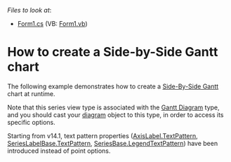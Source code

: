 <!-- default file list -->
*Files to look at*:

* [Form1.cs](./CS/Form1.cs) (VB: [Form1.vb](./VB/Form1.vb))
<!-- default file list end -->
# How to create a Side-by-Side Gantt chart

The following example demonstrates how to create a [Side-By-Side Gantt](https://docs.devexpress.com/WindowsForms/2984/controls-and-libraries/chart-control/series-views/2d-series-views/gantt-series-views/side-by-side-gantt-chart?p=netframework) chart at runtime.

Note that this series view type is associated with the [Gantt Diagram](https://docs.devexpress.com/WindowsForms/5910/controls-and-libraries/chart-control/diagram/gantt-diagram?p=netframework) type, and you should cast your [diagram](https://docs.devexpress.com/WindowsForms/DevExpress.XtraCharts.ChartControl.Diagram?p=netframework) object to this type, in order to access its specific options.

Starting from v14.1, text pattern properties ([AxisLabel.TextPattern](https://docs.devexpress.com/CoreLibraries/DevExpress.XtraCharts.AxisLabel.TextPattern?p=netframework), [SeriesLabelBase.TextPattern](https://docs.devexpress.com/CoreLibraries/DevExpress.XtraCharts.SeriesLabelBase.TextPattern?p=netframework), [SeriesBase.LegendTextPattern](https://docs.devexpress.com/CoreLibraries/DevExpress.XtraCharts.SeriesBase.LegendTextPattern?p=netframework)) have been introduced instead of point options.

